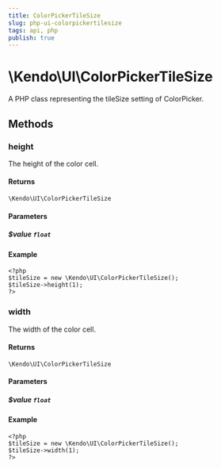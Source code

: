 ```yaml
---
title: ColorPickerTileSize
slug: php-ui-colorpickertilesize
tags: api, php
publish: true
---
```


# \Kendo\UI\ColorPickerTileSize

A PHP class representing the tileSize setting of ColorPicker.


## Methods

### height
The height of the color cell.

#### Returns
`\Kendo\UI\ColorPickerTileSize`

#### Parameters

##### $value `float`



#### Example 
    <?php
    $tileSize = new \Kendo\UI\ColorPickerTileSize();
    $tileSize->height(1);
    ?>

### width
The width of the color cell.

#### Returns
`\Kendo\UI\ColorPickerTileSize`

#### Parameters

##### $value `float`



#### Example 
    <?php
    $tileSize = new \Kendo\UI\ColorPickerTileSize();
    $tileSize->width(1);
    ?>

 
